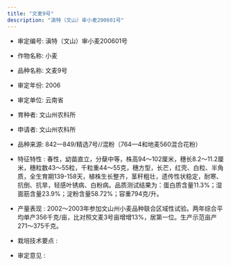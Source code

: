 ```yaml
---
title: "文麦9号"
description: "滇特（文山）审小麦200601号"
---
```

* 审定编号:  滇特（文山）审小麦200601号

*  作物名称:  小麦

*  品种名称:  文麦9号

*  审定年份:  2006

*  审定单位:  云南省

* 育种者:  文山州农科所

*  申请者:  文山州农科所

*  品种来源:  842—849/精选7号//混粉（764—4和地麦560混合花粉）

*  特征特性 : 
春性，幼苗直立，分蘖中等，株高94～102厘米，穗长8.2～11.2厘米，穗粒数43～55粒，千粒重44～55克，穗方型，长芒，红壳、白粒、半角质，全生育期139-158天，植株生长整齐，茎秆粗壮，遗传性状稳定，耐寒、抗倒、抗旱，轻感叶锈病、白粉病。品质测试结果为：蛋白质含量11.3%；湿面筋含量23.9%；淀粉含量58.72%；容重794克/升。
 
*  产量表现 : 
2002～2003年参加文山州小麦品种联合区域性试验。两年综合平均单产356千克/亩，比对照文麦3号亩增增13%，居第一位。生产示范亩产271～375千克。

*  栽培技术要点 : 


*  审定意见 : 

